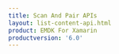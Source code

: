```yaml
---
title: Scan And Pair APIs
layout: list-content-api.html
product: EMDK For Xamarin
productversion: '6.0'
---
```

















